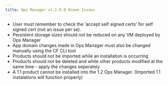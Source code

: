 ```yaml
---
title: Ops Manager v1.2.0.0 Known Issues
---
```


* User must remember to check the 'accept self signed certs' for self signed cert (not an issue per se).
* Persistent storage sizes should not be reduced on any VM deployed by Ops Manager
* App domain changes made in Ops Manager must also be changed manually using the CF CLI tool
* Products should not be imported while an installation is occurring
* Products should not be deleted and while other products modified at the same time - apply the changes seperately
* A 1.1 product cannot be installed into the 1.2 Ops Manager. (Imported 1.1 instalations will function properly)

